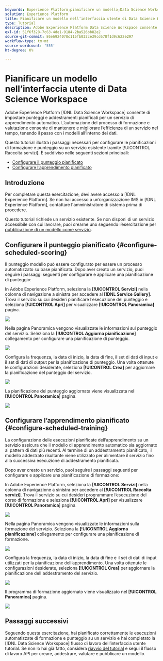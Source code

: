 ```yaml
---
keywords: Experience Platform;pianificare un modello;Data Science Workspace;argomenti comuni;pianificare punteggio;pianificare corsi di formazione
solution: Experience Platform
title: Pianificare un modello nell’interfaccia utente di Data Science Workspace
type: Tutorial
description: Adobe Experience Platform Data Science Workspace consente di impostare punteggi pianificati e esecuzioni di formazione su un servizio di apprendimento automatico. L’automazione del processo di formazione e valutazione consente di mantenere e migliorare l’efficienza di un servizio nel tempo, tenendo il passo con i modelli all’interno dei dati.
exl-id: 51f6f328-7c63-4de1-9184-2ba526bb82e2
source-git-commit: 86e6924078c115fb032ce39cd678f1d9c622e297
workflow-type: tm+mt
source-wordcount: '555'
ht-degree: 0%

---
```


# Pianificare un modello nell’interfaccia utente di Data Science Workspace

Adobe Experience Platform [!DNL Data Science Workspace] consente di impostare punteggi e addestramenti pianificati per un servizio di apprendimento automatico. L’automazione del processo di formazione e valutazione consente di mantenere e migliorare l’efficienza di un servizio nel tempo, tenendo il passo con i modelli all’interno dei dati.

Questo tutorial illustra i passaggi necessari per configurare le pianificazioni di formazione e punteggio su un servizio esistente tramite [!UICONTROL Raccolta servizi]. È suddiviso nelle seguenti sezioni principali:

- [Configurare il punteggio pianificato](#configure-scheduled-scoring)
- [Configurare l’apprendimento pianificato](#configure-scheduled-training)

## Introduzione

Per completare questa esercitazione, devi avere accesso a [!DNL Experience Platform]. Se non hai accesso a un’organizzazione IMS in [!DNL Experience Platform], contattare l&#39;amministratore di sistema prima di procedere.

Questo tutorial richiede un servizio esistente. Se non disponi di un servizio accessibile con cui lavorare, puoi crearne uno seguendo l’esercitazione per [pubblicazione di un modello come servizio](./publish-model-service-ui.md).

## Configurare il punteggio pianificato {#configure-scheduled-scoring}

Il punteggio modello può essere configurato per essere un processo automatizzato su base pianificata. Dopo aver creato un servizio, puoi seguire i passaggi seguenti per configurare e applicare una pianificazione di punteggio:

In Adobe Experience Platform, seleziona la **[!UICONTROL Servizi]** nella colonna di navigazione a sinistra per accedere al **[!DNL Service Gallery]**. Trova il servizio su cui desideri pianificare l’esecuzione del punteggio e seleziona **[!UICONTROL Apri]** per visualizzare **[!UICONTROL Panoramica]** pagina.

![](../images/models-recipes/schedule/select_service.png)

Nella pagina Panoramica vengono visualizzate le informazioni sul punteggio del servizio. Seleziona la **[!UICONTROL Aggiorna pianificazione]** collegamento per configurare una pianificazione di punteggio.

![](../images/models-recipes/schedule/update_scoring.png)

Configura la frequenza, la data di inizio, la data di fine, il set di dati di input e il set di dati di output per la pianificazione di punteggio. Una volta ottenute le configurazioni desiderate, seleziona **[!UICONTROL Crea]** per aggiornare la pianificazione del punteggio del servizio.

![](../images/models-recipes/schedule/set_scoring_schedule.png)

La pianificazione del punteggio aggiornata viene visualizzata nel **[!UICONTROL Panoramica]** pagina.

![](../images/models-recipes/schedule/scoring_set.png)

## Configurare l’apprendimento pianificato {#configure-scheduled-training}

La configurazione delle esecuzioni pianificate dell’apprendimento su un servizio assicura che il modello di apprendimento automatico sia aggiornato ai pattern di dati più recenti. Al termine di un addestramento pianificato, il modello addestrato risultante viene utilizzato per alimentare il servizio fino alla successiva esecuzione di addestramento pianificata.

Dopo aver creato un servizio, puoi seguire i passaggi seguenti per configurare e applicare una pianificazione di formazione:

In Adobe Experience Platform, seleziona la **[!UICONTROL Servizi]** nella colonna di navigazione a sinistra per accedere al **[!UICONTROL Raccolta servizi]**. Trova il servizio su cui desideri programmare l’esecuzione del corso di formazione e seleziona **[!UICONTROL Apri]** per visualizzare **[!UICONTROL Panoramica]** pagina.

![](../images/models-recipes/schedule/select_service.png)

Nella pagina Panoramica vengono visualizzate le informazioni sulla formazione del servizio. Seleziona la **[!UICONTROL Aggiorna pianificazione]** collegamento per configurare una pianificazione di formazione.

![](../images/models-recipes/schedule/update_training.png)

Configura la frequenza, la data di inizio, la data di fine e il set di dati di input utilizzati per la pianificazione dell’apprendimento. Una volta ottenute le configurazioni desiderate, seleziona **[!UICONTROL Crea]** per aggiornare la pianificazione dell&#39;addestramento del servizio.

![](../images/models-recipes/schedule/set_training_schedule.png)

Il programma di formazione aggiornato viene visualizzato nel **[!UICONTROL Panoramica]** pagina.

![](../images/models-recipes/schedule/training_set.png)

## Passaggi successivi

Seguendo questa esercitazione, hai pianificato correttamente le esecuzioni automatizzate di formazione e punteggio su un servizio e hai completato la [!DNL Data Science Workspace] flusso di lavoro dell’interfaccia utente tutorial. Se non lo hai già fatto, considera [riavvio del tutorial](./create-retails-sales-dataset.md) e segui il flusso di lavoro API per creare, addestrare, valutare e pubblicare un modello.
